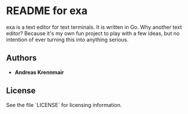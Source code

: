 # README for exa

exa is a text editor for text terminals. It is written in Go. Why another text 
editor? Because it's my own fun project to play with a few ideas, but no 
intention of ever turning this into anything serious.

## Authors

- **Andreas Krennmair** 

## License

See the file ´LICENSE` for licensing information.
